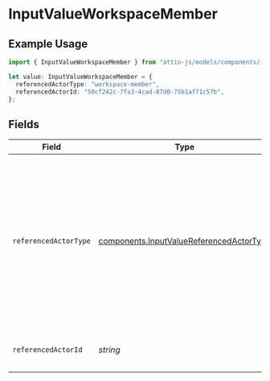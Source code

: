 # InputValueWorkspaceMember

## Example Usage

```typescript
import { InputValueWorkspaceMember } from "attio-js/models/components/inputvalueunion.js";

let value: InputValueWorkspaceMember = {
  referencedActorType: "workspace-member",
  referencedActorId: "50cf242c-7fa3-4cad-87d0-75b1af71c57b",
};
```

## Fields

| Field                                                                                                                                                                          | Type                                                                                                                                                                           | Required                                                                                                                                                                       | Description                                                                                                                                                                    | Example                                                                                                                                                                        |
| ------------------------------------------------------------------------------------------------------------------------------------------------------------------------------ | ------------------------------------------------------------------------------------------------------------------------------------------------------------------------------ | ------------------------------------------------------------------------------------------------------------------------------------------------------------------------------ | ------------------------------------------------------------------------------------------------------------------------------------------------------------------------------ | ------------------------------------------------------------------------------------------------------------------------------------------------------------------------------ |
| `referencedActorType`                                                                                                                                                          | [components.InputValueReferencedActorType](../../models/components/inputvaluereferencedactortype.md)                                                                           | :heavy_check_mark:                                                                                                                                                             | The type of the referenced actor. Currently, only workspace members can be written into actor reference attributes. [Read more information on actor types here](/docs/actors). | workspace-member                                                                                                                                                               |
| `referencedActorId`                                                                                                                                                            | *string*                                                                                                                                                                       | :heavy_check_mark:                                                                                                                                                             | The ID of the referenced Actor.                                                                                                                                                | 50cf242c-7fa3-4cad-87d0-75b1af71c57b                                                                                                                                           |